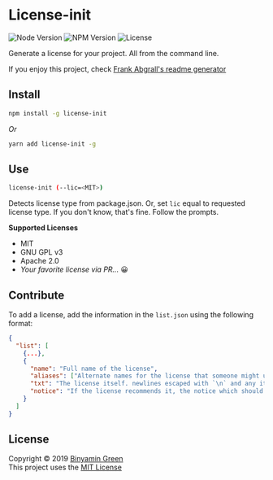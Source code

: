 # License-init
![Node Version](https://img.shields.io/node/v/license-init)
![NPM Version](https://img.shields.io/npm/v/license-init)
![License](https://img.shields.io/github/license/b3u/license-init)

Generate a license for your project. All from the command line.

If you enjoy this project, check [Frank Abgrall's readme generator](https://github.com/kefranabg/readme-md-generator)

## Install
```sh
npm install -g license-init
```
_Or_
```sh
yarn add license-init -g
```

## Use
```sh
license-init (--lic=<MIT>)
```

Detects license type from package.json. Or, set `lic` equal to requested license type. If you don't know, that's fine. Follow the prompts.

**Supported Licenses**
  * MIT
  * GNU GPL v3
  * Apache 2.0
  * _Your favorite license via PR..._ :grinning:

## Contribute
To add a license, add the information in the `list.json` using the following format:
```json
{
  "list": [
    {...},
    {
      "name": "Full name of the license",
      "aliases": ["Alternate names for the license that someone might use"],
      "txt": "The license itself. newlines escaped with `\n` and any items to be filled in enclosed in [brackets].",
      "notice": "If the license recommends it, the notice which should be attached to the readme"
    }
  ]
}
```

## License
Copyright © 2019 [Binyamin Green](https://b3u.netlify.com)\
This project uses the [MIT License](./license.md)
